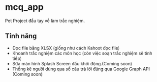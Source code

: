 # mcq_app

Pet Project đầu tay về làm trắc nghiệm.

## Tính năng
- Đọc file bằng XLSX (giống như cách Kahoot đọc file)
- Khoanh trắc nghiệm các môn học (còn việc soạn trắc nghiệm sẽ tính tiếp)
- Sửa màn hình Splash Screen đầu khởi động.(Coming soon)
- Thống kê người dùng qua số câu trả lời đúng qua Google Graph API (Coming soon)
